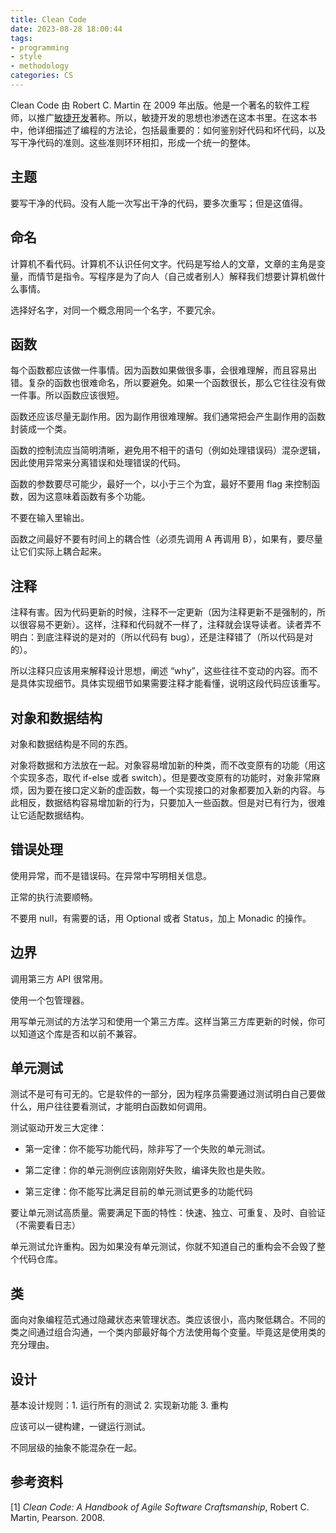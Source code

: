 ```yaml
---
title: Clean Code
date: 2023-08-28 18:00:44
tags:
- programming
- style
- methodology
categories: CS
---
```


Clean Code 由 Robert C. Martin 在 2009 年出版。他是一个著名的软件工程师，以推广[敏捷开发](https://agilemanifesto.org)著称。所以，敏捷开发的思想也渗透在这本书里。在这本书中，他详细描述了编程的方法论，包括最重要的：如何鉴别好代码和坏代码，以及写干净代码的准则。这些准则环环相扣，形成一个统一的整体。

## 主题

要写干净的代码。没有人能一次写出干净的代码，要多次重写；但是这值得。

## 命名

计算机不看代码。计算机不认识任何文字。代码是写给人的文章，文章的主角是变量，而情节是指令。写程序是为了向人（自己或者别人）解释我们想要计算机做什么事情。

选择好名字，对同一个概念用同一个名字，不要冗余。

## 函数

每个函数都应该做一件事情。因为函数如果做很多事，会很难理解，而且容易出错。复杂的函数也很难命名，所以要避免。如果一个函数很长，那么它往往没有做一件事。所以函数应该很短。

函数还应该尽量无副作用。因为副作用很难理解。我们通常把会产生副作用的函数封装成一个类。

函数的控制流应当简明清晰，避免用不相干的语句（例如处理错误码）混杂逻辑，因此使用异常来分离错误和处理错误的代码。

函数的参数要尽可能少，最好一个，以小于三个为宜，最好不要用 flag 来控制函数，因为这意味着函数有多个功能。

不要在输入里输出。

函数之间最好不要有时间上的耦合性（必须先调用 A 再调用 B），如果有，要尽量让它们实际上耦合起来。

## 注释

注释有害。因为代码更新的时候，注释不一定更新（因为注释更新不是强制的，所以很容易不更新）。这样，注释和代码就不一样了，注释就会误导读者。读者弄不明白：到底注释说的是对的（所以代码有 bug），还是注释错了（所以代码是对的）。

所以注释只应该用来解释设计思想，阐述 “why”，这些往往不变动的内容。而不是具体实现细节。具体实现细节如果需要注释才能看懂，说明这段代码应该重写。

## 对象和数据结构

对象和数据结构是不同的东西。

对象将数据和方法放在一起。对象容易增加新的种类，而不改变原有的功能（用这个实现多态，取代 if-else 或者 switch）。但是要改变原有的功能时，对象非常麻烦，因为要在接口定义新的虚函数，每一个实现接口的对象都要加入新的内容。与此相反，数据结构容易增加新的行为，只要加入一些函数。但是对已有行为，很难让它适配数据结构。

## 错误处理

使用异常，而不是错误码。在异常中写明相关信息。

正常的执行流要顺畅。

不要用 null，有需要的话，用 Optional 或者 Status，加上 Monadic 的操作。

## 边界

调用第三方 API 很常用。

使用一个包管理器。

用写单元测试的方法学习和使用一个第三方库。这样当第三方库更新的时候，你可以知道这个库是否和以前不兼容。

## 单元测试

测试不是可有可无的。它是软件的一部分，因为程序员需要通过测试明白自己要做什么，用户往往要看测试，才能明白函数如何调用。

测试驱动开发三大定律：

- 第一定律：你不能写功能代码，除非写了一个失败的单元测试。

- 第二定律：你的单元测例应该刚刚好失败，编译失败也是失败。

- 第三定律：你不能写比满足目前的单元测试更多的功能代码

要让单元测试高质量。需要满足下面的特性：快速、独立、可重复、及时、自验证（不需要看日志）

单元测试允许重构。因为如果没有单元测试，你就不知道自己的重构会不会毁了整个代码仓库。

## 类

面向对象编程范式通过隐藏状态来管理状态。类应该很小，高内聚低耦合。不同的类之间通过组合沟通，一个类内部最好每个方法使用每个变量。毕竟这是使用类的充分理由。

## 设计

基本设计规则：1. 运行所有的测试 2. 实现新功能 3. 重构

应该可以一键构建，一键运行测试。

不同层级的抽象不能混杂在一起。

## 参考资料

[1] *Clean Code: A Handbook of Agile Software Craftsmanship*, Robert C. Martin, Pearson. 2008.
